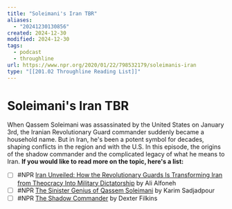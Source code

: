 ```yaml
---
title: "Soleimani's Iran TBR"
aliases:
  - "20241230130856"
created: 2024-12-30
modified: 2024-12-30
tags:
  - podcast
  - throughline
url: https://www.npr.org/2020/01/22/798532179/soleimanis-iran
type: "[[201.02 Throughline Reading List]]"
---
```

# Soleimani's Iran TBR
When Qassem Soleimani was assassinated by the United States on January 3rd, the Iranian Revolutionary Guard commander suddenly became a household name. But in Iran, he's been a potent symbol for decades, shaping conflicts in the region and with the U.S. In this episode, the origins of the shadow commander and the complicated legacy of what he means to Iran.
**If you would like to read more on the topic, here's a list:**

- [ ] #NPR [Iran Unveiled: How the Revolutionary Guards Is Transforming Iran from Theocracy Into Military Dictatorship](https://www.goodreads.com/book/show/17472592-iran-unveiled) by Ali Alfoneh
- [ ] #NPR [The Sinister Genius of Qassem Soleimani](https://www.wsj.com/articles/the-sinister-genius-of-qassem-soleimani-11578681560) by Karim Sadjadpour 
- [ ] #NPR [The Shadow Commander](https://www.newyorker.com/magazine/2013/09/30/the-shadow-commander) by Dexter Filkins

